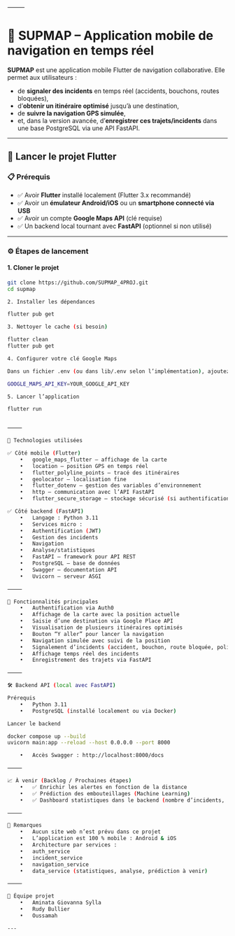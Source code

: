 
⸻


# 📱 SUPMAP – Application mobile de navigation en temps réel

**SUPMAP** est une application mobile Flutter de navigation collaborative. Elle permet aux utilisateurs :

- de **signaler des incidents** en temps réel (accidents, bouchons, routes bloquées),
- d’**obtenir un itinéraire optimisé** jusqu’à une destination,
- de **suivre la navigation GPS simulée**,
- et, dans la version avancée, d’**enregistrer ces trajets/incidents** dans une base PostgreSQL via une API FastAPI.

---

## 🚀 Lancer le projet Flutter

### 📋 Prérequis

- ✅ Avoir **Flutter** installé localement (Flutter 3.x recommandé)
- ✅ Avoir un **émulateur Android/iOS** ou un **smartphone connecté via USB**
- ✅ Avoir un compte **Google Maps API** (clé requise)
- ✅ Un backend local tournant avec **FastAPI** (optionnel si non utilisé)

---

### ⚙️ Étapes de lancement

#### 1. Cloner le projet

```bash
git clone https://github.com/SUPMAP_4PROJ.git
cd supmap

2. Installer les dépendances

flutter pub get

3. Nettoyer le cache (si besoin)

flutter clean
flutter pub get

4. Configurer votre clé Google Maps

Dans un fichier .env (ou dans lib/.env selon l’implémentation), ajoutez :

GOOGLE_MAPS_API_KEY=YOUR_GOOGLE_API_KEY

5. Lancer l’application

flutter run


⸻

🔧 Technologies utilisées

✅ Côté mobile (Flutter)
	•	google_maps_flutter – affichage de la carte
	•	location – position GPS en temps réel
	•	flutter_polyline_points – tracé des itinéraires
	•	geolocator – localisation fine
	•	flutter_dotenv – gestion des variables d’environnement
	•	http – communication avec l’API FastAPI
	•	flutter_secure_storage – stockage sécurisé (si authentification)

✅ Côté backend (FastAPI)
	•	Langage : Python 3.11
	•	Services micro :
	•	Authentification (JWT)
	•	Gestion des incidents
	•	Navigation
	•	Analyse/statistiques
	•	FastAPI – framework pour API REST
	•	PostgreSQL – base de données
	•	Swagger – documentation API
	•	Uvicorn – serveur ASGI

⸻

🧪 Fonctionnalités principales
	•	Authentification via Auth0
	•	Affichage de la carte avec la position actuelle
	•	Saisie d’une destination via Google Place API
	•	Visualisation de plusieurs itinéraires optimisés
	•	Bouton “Y aller” pour lancer la navigation
	•	Navigation simulée avec suivi de la position
	•	Signalement d’incidents (accident, bouchon, route bloquée, policier, etc.)
	•	Affichage temps réel des incidents
	•	Enregistrement des trajets via FastAPI

⸻

🛠️ Backend API (local avec FastAPI)

Prérequis
	•	Python 3.11
	•	PostgreSQL (installé localement ou via Docker)

Lancer le backend

docker compose up --build
uvicorn main:app --reload --host 0.0.0.0 --port 8000

	•	Accès Swagger : http://localhost:8000/docs

⸻

📈 À venir (Backlog / Prochaines étapes)
	•	✅ Enrichir les alertes en fonction de la distance
	•	✅ Prédiction des embouteillages (Machine Learning)
	•	✅ Dashboard statistiques dans le backend (nombre d’incidents, zones à risques…)

⸻

📌 Remarques
	•	Aucun site web n’est prévu dans ce projet
	•	L’application est 100 % mobile : Android & iOS
	•	Architecture par services :
	•	auth_service
	•	incident_service
	•	navigation_service
	•	data_service (statistiques, analyse, prédiction à venir)

⸻

👥 Équipe projet
	•	Aminata Giovanna Sylla
	•	Rudy Bullier
	•	Oussamah

---

